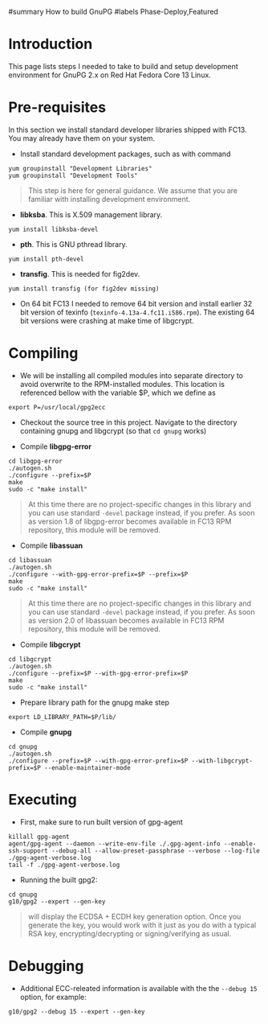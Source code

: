 ﻿#summary How to build GnuPG
#labels Phase-Deploy,Featured

# Introduction #

This page lists steps I needed to take to build and setup development environment for GnuPG 2.x on Red Hat Fedora Core 13 Linux.

# Pre-requisites #

In this section we install standard developer libraries shipped with FC13. You may already have them on your system.

  * Install standard development packages, such as with command
```
yum groupinstall "Development Libraries"
yum groupinstall "Development Tools"
```

> This step is here for general guidance. We assume that you are familiar with installing development environment.

  * **libksba**. This is X.509 management library.

```
yum install libksba-devel
```

  * **pth**. This is GNU pthread library.

```
yum install pth-devel
```

  * **transfig**. This is needed for fig2dev.

```
yum install transfig (for fig2dev missing)
```

  * On 64 bit FC13 I needed to remove 64 bit version and install earlier 32 bit version of texinfo (`texinfo-4.13a-4.fc11.i586.rpm`). The existing 64 bit versions were crashing at make time of libgcrypt.

# Compiling #

  * We will be installing all compiled modules into separate directory to avoid overwrite to the RPM-installed modules. This location is referenced bellow with the variable $P, which we define as

```
export P=/usr/local/gpg2ecc
```

  * Checkout the source tree in this project. Navigate to the directory containing gnupg and libgcrypt (so that `cd gnupg` works)

  * Compile **libgpg-error**

```
cd libgpg-error
./autogen.sh
./configure --prefix=$P 
make
sudo -c "make install"
```

> At this time there are no project-specific changes in this library and you can use standard `-devel` package instead, if you prefer. As soon as version 1.8 of libgpg-error becomes available in FC13 RPM repository, this module will be removed.


  * Compile **libassuan**

```
cd libassuan
./autogen.sh
./configure --with-gpg-error-prefix=$P --prefix=$P
make
sudo -c "make install"
```

> At this time there are no project-specific changes in this library and you can use standard `-devel` package instead, if you prefer. As soon as version 2.0 of libassuan becomes available in FC13 RPM repository, this module will be removed.

  * Compile **libgcrypt**

```
cd libgcrypt
./autogen.sh
./configure --prefix=$P --with-gpg-error-prefix=$P 
make
sudo -c "make install"
```

  * Prepare library path for the gnupg make step

```
export LD_LIBRARY_PATH=$P/lib/
```

  * Compile **gnupg**

```
cd gnupg
./autogen.sh
./configure --prefix=$P --with-gpg-error-prefix=$P --with-libgcrypt-prefix=$P --enable-maintainer-mode
```

# Executing #

  * First, make sure to run built version of gpg-agent

```
killall gpg-agent
agent/gpg-agent --daemon --write-env-file ./.gpg-agent-info --enable-ssh-support --debug-all --allow-preset-passphrase --verbose --log-file ./gpg-agent-verbose.log
tail -f ./gpg-agent-verbose.log 
```

  * Running the built gpg2:

```
cd gnupg
g10/gpg2 --expert --gen-key
```

> will display the ECDSA + ECDH key generation option. Once you generate the key, you would work with it just as you do with a typical RSA key, encrypting/decrypting or signing/verifying as usual.

# Debugging #

  * Additional ECC-releated information is available with the the `--debug 15` option, for example:

```
g10/gpg2 --debug 15 --expert --gen-key
```